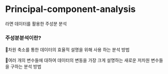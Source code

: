 # Principal-component-analysis
라면 데이터를 활용한 주성분 분석

<h3>주성분분석이란?</h3>
<p>📌차원 축소를 통한 데이터의 효율적 설명을 위해 사용 하는 분석 방법</p>

<p>📌여러 개의 변수들에 대하여 데이터의 변동을 가장 크게 설명하는 새로운 저차원 변수들을 구하는 분석 방법</p>
